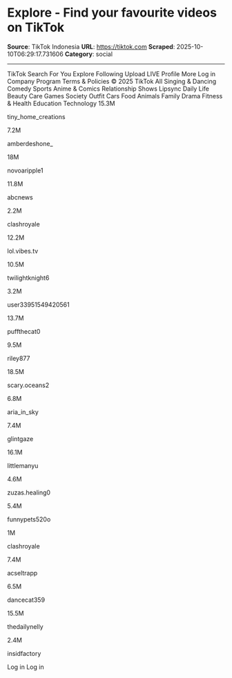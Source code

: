# Explore - Find your favourite videos on TikTok

**Source**: TikTok Indonesia
**URL**: https://tiktok.com
**Scraped**: 2025-10-10T06:29:17.731606
**Category**: social

---

TikTok
Search
For You
Explore
Following
Upload
LIVE
Profile
More
Log in
Company
Program
Terms & Policies
© 2025 TikTok
All
Singing & Dancing
Comedy
Sports
Anime & Comics
Relationship
Shows
Lipsync
Daily Life
Beauty Care
Games
Society
Outfit
Cars
Food
Animals
Family
Drama
Fitness & Health
Education
Technology
15.3M

tiny_home_creations

7.2M

amberdeshone_

18M

novoaripple1

11.8M

abcnews

2.2M

clashroyale

12.2M

lol.vibes.tv

10.5M

twilightknight6

3.2M

user33951549420561

13.7M

puffthecat0

9.5M

riley877

18.5M

scary.oceans2

6.8M

aria_in_sky

7.4M

glintgaze

16.1M

littlemanyu

4.6M

zuzas.healing0

5.4M

funnypets520o

1M

clashroyale

7.4M

acseltrapp

6.5M

dancecat359

15.5M

thedailynelly

2.4M

insidfactory

Log in
Log in
